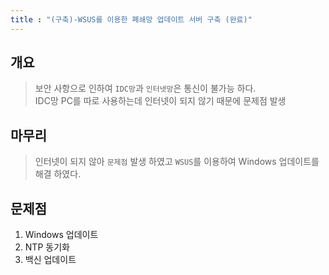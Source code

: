 ```yaml
---
title : "(구축)-WSUS를 이용한 폐쇄망 업데이트 서버 구축 (완료)"
---
```


## 개요
>보안 사항으로 인하여 `IDC망`과 `인터넷망`은 통신이 불가능 하다.<br>IDC망 PC를 따로 사용하는데 인터넷이 되지 않기 때문에 문제점 발생

## 마무리
>인터넷이 되지 않아 `문제점` 발생 하였고 `WSUS`를 이용하여 Windows 업데이트를 해결 하였다.

## 문제점
1. Windows 업데이트
1. NTP 동기화
1. 백신 업데이트


